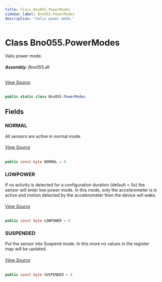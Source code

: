 ```yaml
---
title: Class Bno055.PowerModes
sidebar_label: Bno055.PowerModes
description: "Valis power mode."
---
```

# Class Bno055.PowerModes
Valis power mode.

###### **Assembly**: Bno055.dll
###### [View Source](https://github.com/WildernessLabs/Meadow.Foundation.git/blob/develop/Source/Meadow.Foundation.Peripherals/Sensors.Motion.Bno055/Driver/Bno055.PowerModes.cs#L8)
```csharp title="Declaration"
public static class Bno055.PowerModes
```
## Fields
### NORMAL
All sensors are active in normal mode.
###### [View Source](https://github.com/WildernessLabs/Meadow.Foundation.git/blob/develop/Source/Meadow.Foundation.Peripherals/Sensors.Motion.Bno055/Driver/Bno055.PowerModes.cs#L13)
```csharp title="Declaration"
public const byte NORMAL = 0
```
### LOWPOWER
If no activity is detected for a configuration duration (default = 5s)
the sensor will enter low power mode.  In this mode, only the accelerometer
is is active and motion detected by the accelerometer then the device
will wake.
###### [View Source](https://github.com/WildernessLabs/Meadow.Foundation.git/blob/develop/Source/Meadow.Foundation.Peripherals/Sensors.Motion.Bno055/Driver/Bno055.PowerModes.cs#L21)
```csharp title="Declaration"
public const byte LOWPOWER = 0
```
### SUSPENDED
Put the sensor into Suspend mode.  In this more no values in
the register map will be updated.
###### [View Source](https://github.com/WildernessLabs/Meadow.Foundation.git/blob/develop/Source/Meadow.Foundation.Peripherals/Sensors.Motion.Bno055/Driver/Bno055.PowerModes.cs#L27)
```csharp title="Declaration"
public const byte SUSPENDED = 0
```
